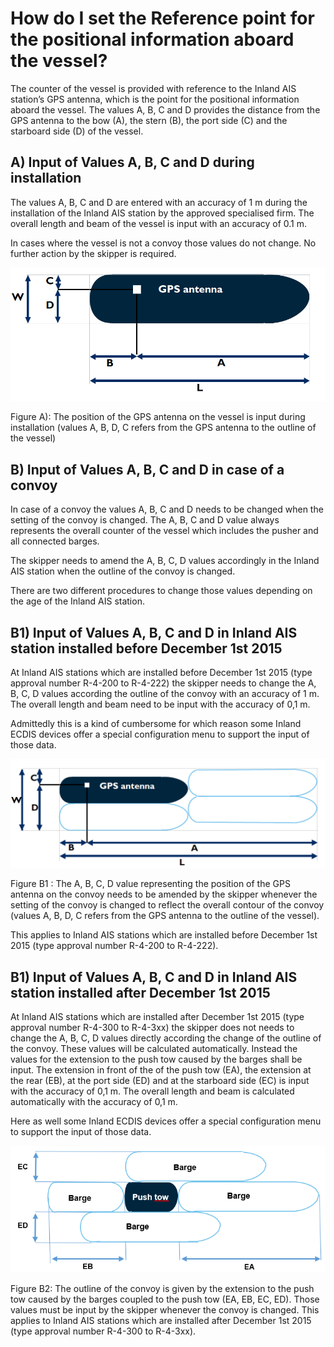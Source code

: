 # How do I set the Reference point for the positional information aboard the vessel?

The counter of the vessel is provided with reference to the Inland AIS station’s GPS antenna, which is the point for the positional information aboard the vessel. The values A, B, C and D provides the distance from the GPS antenna to the bow \(A\), the stern \(B\), the port side \(C\) and the starboard side \(D\) of the vessel.

## A\) Input of Values A, B, C and D during installation

The values A, B, C and D are entered with an accuracy of 1 m during the installation of the Inland AIS station by the approved specialised firm. The overall length and beam of the vessel is input with an accuracy of 0.1 m.

In cases where the vessel is not a convoy those values do not change. No further action by the skipper is required.

![Figure A](.gitbook/assets/image1.png)

Figure A\): The position of the GPS antenna on the vessel is input during installation \(values A, B, D, C refers from the GPS antenna to the outline of the vessel\)

## B\) Input of Values A, B, C and D in case of a convoy

In case of a convoy the values A, B, C and D needs to be changed when the setting of the convoy is changed. The A, B, C and D value always represents the overall counter of the vessel which includes the pusher and all connected barges.

The skipper needs to amend the A, B, C, D values accordingly in the Inland AIS station when the outline of the convoy is changed.

There are two different procedures to change those values depending on the age of the Inland AIS station.

## B1\) Input of Values A, B, C and D in Inland AIS station installed before December 1st 2015

At Inland AIS stations which are installed before December 1st 2015 \(type approval number R-4-200 to R-4-222\) the skipper needs to change the A, B, C, D values according the outline of the convoy with an accuracy of 1 m. The overall length and beam need to be input with the accuracy of 0,1 m.

Admittedly this is a kind of cumbersome for which reason some Inland ECDIS devices offer a special configuration menu to support the input of those data.

![Figure B1: ](.gitbook/assets/image2.png)

Figure B1 : The A, B, C, D value representing the position of the GPS antenna on the convoy needs to be amended by the skipper whenever the setting of the convoy is changed to reflect the overall contour of the convoy \(values A, B, D, C refers from the GPS antenna to the outline of the vessel\).

This applies to Inland AIS stations which are installed before December 1st 2015 \(type approval number R-4-200 to R-4-222\).

## B1\) Input of Values A, B, C and D in Inland AIS station installed after December 1st 2015

At Inland AIS stations which are installed after December 1st 2015 \(type approval number R-4-300 to R-4-3xx\) the skipper does not needs to change the A, B, C, D values directly according the change of the outline of the convoy. These values will be calculated automatically. Instead the values for the extension to the push tow caused by the barges shall be input. The extension in front of the of the push tow \(EA\), the extension at the rear \(EB\), at the port side \(ED\) and at the starboard side \(EC\) is input with the accuracy of 0,1 m. The overall length and beam is calculated automatically with the accuracy of 0,1 m.

Here as well some Inland ECDIS devices offer a special configuration menu to support the input of those data.

![ Figure B2](.gitbook/assets/image3.png)

Figure B2: The outline of the convoy is given by the extension to the push tow caused by the barges coupled to the push tow \(EA, EB, EC, ED\). Those values must be input by the skipper whenever the convoy is changed. This applies to Inland AIS stations which are installed after December 1st 2015 \(type approval number R-4-300 to R-4-3xx\).

